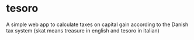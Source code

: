 tesoro
======

A simple web app to calculate taxes on capital gain according to the Danish tax system (skat means treasure in english and tesoro in italian)
